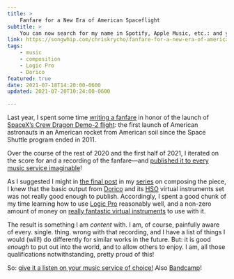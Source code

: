 ```yaml
---
title: >
    Fanfare for a New Era of American Spaceflight
subtitle: >
    You can now search for my name in Spotify, Apple Music, etc.: and you will find there orchestra music!
link: https://songwhip.com/chriskrycho/fanfare-for-a-new-era-of-american-spaceflight
tags:
    - music
    - composition
    - Logic Pro
    - Dorico
featured: true
date: 2021-07-18T14:20:00-0600
updated: 2021-07-20T10:24:00-0600

---
```


Last year, I spent some time [writing a fanfare][fanfare-here] in honor of the launch of [SpaceX’s Crew Dragon Demo-2 flight](https://en.wikipedia.org/wiki/Crew_Dragon_Demo-2): the first launch of American astronauts in an American rocket from American soil since the Space Shuttle program ended in 2011.

[fanfare-here]: /journal/fanfare-for-a-new-era-of-american-spaceflight/

Over the course of the rest of 2020 and the first half of 2021, I iterated on the score for and a recording of the fanfare—and [published it to every music service imaginable]({{link}})!

As I suggested I might in [the final post][last] in my [series][fanfare-here] on composing the piece, I knew that the basic output from [Dorico] and its [<abbr title="Halion Symphonic Orchestra">HSO</abbr>][hso] virtual instruments set was not really good enough to publish. Accordingly, I spent a good chunk of my time learning how to use [Logic Pro][logic] reasonably well, and a non-zero amount of money on [really fantastic virtual instruments][bbcso] to use with it.

The result is something I am *content* with. I am, of course, painfully aware of every. single. thing. wrong with that recording, and I have a list of things I would (will!) do differently for similar works in the future. But: it is good *enough* to put out into the world, and to allow others to enjoy. I am, all those qualifications notwithstanding, pretty proud of this!

So: [give it a listen on your music service of choice!]({{link}}) Also [Bandcamp](https://chriskrycho.bandcamp.com/track/fanfare-for-a-new-era-of-american-spaceflight)!

[last]: https://v5.chriskrycho.com/journal/crew-dragon-fanfare/day-8/
[Dorico]: https://new.steinberg.net/dorico/
[hso]: https://new.steinberg.net/halion-symphonic-orchestra/
[logic]: https://www.apple.com/logic-pro/
[bbcso]: https://www.spitfireaudio.com/bbcso/
